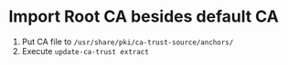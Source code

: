 # Import Root CA besides default CA  
1. Put CA file to `/usr/share/pki/ca-trust-source/anchors/`  
1. Execute `update-ca-trust extract`  
